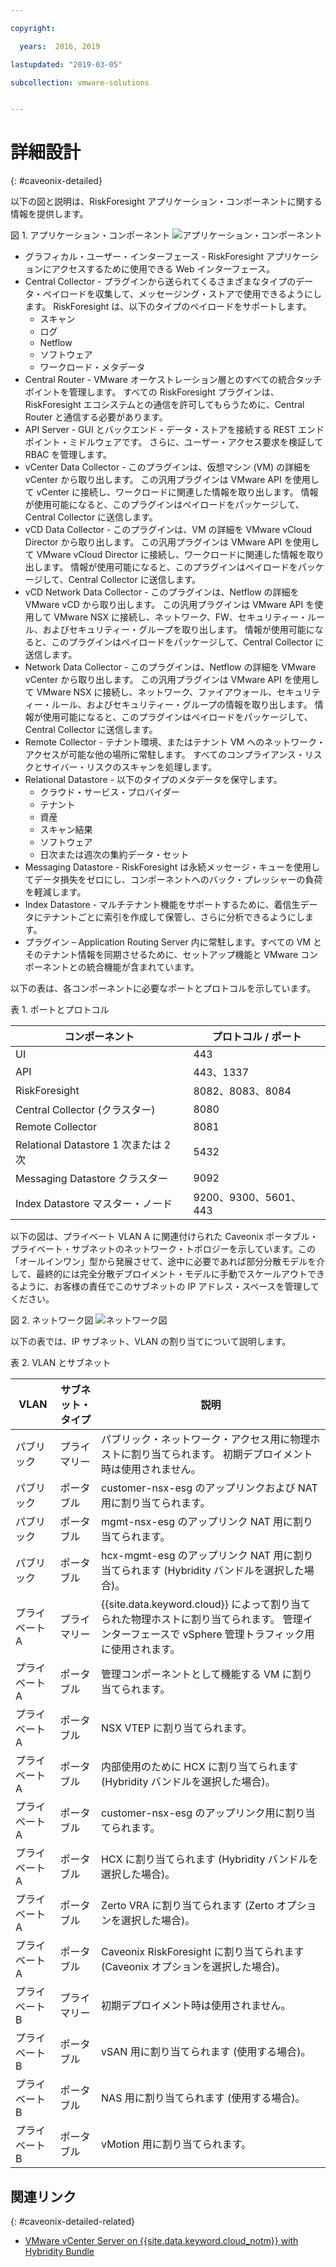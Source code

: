 ```yaml
---

copyright:

  years:  2016, 2019

lastupdated: "2019-03-05"

subcollection: vmware-solutions


---
```


# 詳細設計
{: #caveonix-detailed}

以下の図と説明は、RiskForesight アプリケーション・コンポーネントに関する情報を提供します。

図 1. アプリケーション・コンポーネント
![アプリケーション・コンポーネント](caveonix-app-components.svg)

-	グラフィカル・ユーザー・インターフェース - RiskForesight アプリケーションにアクセスするために使用できる Web インターフェース。
-	Central Collector - プラグインから送られてくるさまざまなタイプのデータ・ペイロードを収集して、メッセージング・ストアで使用できるようにします。 RiskForesight は、以下のタイプのペイロードをサポートします。
    - スキャン
    - ログ
    - Netflow
    - ソフトウェア
    - ワークロード・メタデータ
- Central Router - VMware オーケストレーション層とのすべての統合タッチポイントを管理します。 すべての RiskForesight プラグインは、RiskForesight エコシステムとの通信を許可してもらうために、Central Router と通信する必要があります。
-	API Server - GUI とバックエンド・データ・ストアを接続する REST エンドポイント・ミドルウェアです。 さらに、ユーザー・アクセス要求を検証して RBAC を管理します。
-	vCenter Data Collector - このプラグインは、仮想マシン (VM) の詳細を vCenter から取り出します。 この汎用プラグインは VMware API を使用して vCenter に接続し、ワークロードに関連した情報を取り出します。 情報が使用可能になると、このプラグインはペイロードをパッケージして、Central Collector に送信します。
-	vCD Data Collector - このプラグインは、VM の詳細を VMware vCloud Director から取り出します。 この汎用プラグインは VMware API を使用して VMware vCloud Director に接続し、ワークロードに関連した情報を取り出します。 情報が使用可能になると、このプラグインはペイロードをパッケージして、Central Collector に送信します。
-	vCD Network Data Collector - このプラグインは、Netflow の詳細を VMware vCD から取り出します。 この汎用プラグインは VMware API を使用して VMware NSX に接続し、ネットワーク、FW、セキュリティー・ルール、およびセキュリティー・グループを取り出します。 情報が使用可能になると、このプラグインはペイロードをパッケージして、Central Collector に送信します。
-	Network Data Collector - このプラグインは、Netflow の詳細を VMware vCenter から取り出します。 この汎用プラグインは VMware API を使用して VMware NSX に接続し、ネットワーク、ファイアウォール、セキュリティー・ルール、およびセキュリティー・グループの情報を取り出します。 情報が使用可能になると、このプラグインはペイロードをパッケージして、Central Collector に送信します。
-	Remote Collector - テナント環境、またはテナント VM へのネットワーク・アクセスが可能な他の場所に常駐します。 すべてのコンプライアンス・リスクとサイバー・リスクのスキャンを処理します。
-	Relational Datastore - 以下のタイプのメタデータを保守します。
    - クラウド・サービス・プロバイダー
    - テナント
    - 資産
    - スキャン結果
    - ソフトウェア
    - 日次または週次の集約データ・セット
- Messaging Datastore - RiskForesight は永続メッセージ・キューを使用してデータ損失をゼロにし、コンポーネントへのバック・プレッシャーの負荷を軽減します。
- Index Datastore - マルチテナント機能をサポートするために、着信生データにテナントごとに索引を作成して保管し、さらに分析できるようにします。
- プラグイン – Application Routing Server 内に常駐します。すべての VM とそのテナント情報を同期させるために、セットアップ機能と VMware コンポーネントとの統合機能が含まれています。

以下の表は、各コンポーネントに必要なポートとプロトコルを示しています。

表 1. ポートとプロトコル

|コンポーネント	|プロトコル / ポート|
|---|---|
|UI|443|
|API|443、1337|
|RiskForesight|8082、8083、8084|
|Central Collector (クラスター)|8080|
|Remote Collector|8081|
|Relational Datastore 1 次または 2 次|5432|
|Messaging Datastore クラスター|9092|
|Index Datastore マスター・ノード|9200、9300、5601、443|

以下の図は、プライベート VLAN A に関連付けられた Caveonix ポータブル・プライベート・サブネットのネットワーク・トポロジーを示しています。この「オールインワン」型から発展させて、途中に必要であれば部分分散モデルを介して、最終的には完全分散デプロイメント・モデルに手動でスケールアウトできるように、お客様の責任でこのサブネットの IP アドレス・スペースを管理してください。

図 2. ネットワーク図
![ネットワーク図](caveonix-network.svg)

以下の表では、IP サブネット、VLAN の割り当てについて説明します。

表 2. VLAN とサブネット

|VLAN 	|サブネット・タイプ 	|説明|
|---|---|---|
|パブリック 	|プライマリー 	|パブリック・ネットワーク・アクセス用に物理ホストに割り当てられます。 初期デプロイメント時は使用されません。|
|パブリック	|ポータブル 	|customer-nsx-esg のアップリンクおよび NAT 用に割り当てられます。|
|パブリック	|ポータブル 	|mgmt-nsx-esg のアップリンク NAT 用に割り当てられます。|
|パブリック	|ポータブル 	|hcx-mgmt-esg のアップリンク NAT 用に割り当てられます (Hybridity バンドルを選択した場合)。|
|プライベート A 	|プライマリー 	|{{site.data.keyword.cloud}} によって割り当てられた物理ホストに割り当てられます。 管理インターフェースで vSphere 管理トラフィック用に使用されます。|
|プライベート A 	|ポータブル 	|管理コンポーネントとして機能する VM に割り当てられます。|
|プライベート A 	|ポータブル 	|NSX VTEP に割り当てられます。|
|プライベート A 	|ポータブル 	|内部使用のために HCX に割り当てられます (Hybridity バンドルを選択した場合)。|
|プライベート A 	|ポータブル 	|customer-nsx-esg のアップリンク用に割り当てられます。|
|プライベート A 	|ポータブル 	|HCX に割り当てられます (Hybridity バンドルを選択した場合)。|
|プライベート A 	|ポータブル 	|Zerto VRA に割り当てられます (Zerto オプションを選択した場合)。|
|プライベート A 	|ポータブル 	|Caveonix RiskForesight に割り当てられます (Caveonix オプションを選択した場合)。|
|プライベート B	|プライマリー	|初期デプロイメント時は使用されません。|
|プライベート B 	|ポータブル 	|vSAN 用に割り当てられます (使用する場合)。|
|プライベート B 	|ポータブル 	|NAS 用に割り当てられます (使用する場合)。|
|プライベート B 	|ポータブル 	|vMotion 用に割り当てられます。|


## 関連リンク
{: #caveonix-detailed-related}

* [VMware vCenter Server on {{site.data.keyword.cloud_notm}} with Hybridity Bundle](/docs/services/vmwaresolutions/archiref/vcs?topic=vmware-solutions-vcs-hybridity-intro)
